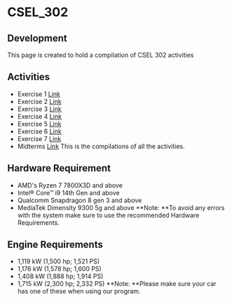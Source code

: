 # CSEL_302
## Development
This page is created to hold a compilation of CSEL 302 activities

## Activities
- Exercise 1 [Link](https://github.com/lZorol/CSEL_302/blob/main/Activities/Exercise_1.ipynb)
- Exercise 2 [Link](https://github.com/lZorol/CSEL_302/blob/main/Activities/2B_ARAT_EXER2.ipynb)
- Exercise 3 [Link](https://github.com/lZorol/CSEL_302/blob/main/Activities/2B_ARAT_EXER3.ipynb)
- Exercise 4 [Link](https://github.com/lZorol/CSEL_302/blob/main/Activities/2B_ARAT_EXER4.ipynb)
- Exercise 5 [Link](https://github.com/lZorol/CSEL_302/blob/main/Activities/2B_ARAT_EXER5.ipynb)
- Exercise 6 [Link](https://github.com/lZorol/CSEL_302/blob/main/Activities/2B_ARAT_EXER6.ipynb)
- Exercise 7 [Link](https://github.com/lZorol/CSEL_302/blob/main/Activities/2B_ARAT_EXER7.ipynb)
- Midterms [Link](https://github.com/lZorol/CSEL_302/blob/main/Activities/2B_ARAT_MIDTERM.ipynb)
This is the compilations of all the activities.

## Hardware Requirement
- AMD's Ryzen 7 7800X3D and above
- Intel® Core™ i9 14th Gen and above
- Qualcomm Snapdragon 8 gen 3 and above
- MediaTek Dimensity 9300 5g and above
**Note: **To avoid any errors with the system make sure to use the recommended Hardware Requirements.

## Engine Requirements
- 1,119 kW (1,500 hp; 1,521 PS)
- 1,176 kW (1,578 hp; 1,600 PS)
- 1,408 kW (1,888 hp; 1,914 PS)
- 1,715 kW (2,300 hp; 2,332 PS)
**Note: **Please make sure your car has one of these when using our program.
